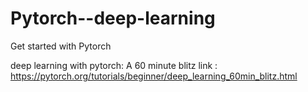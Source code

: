 # Pytorch--deep-learning
Get started with Pytorch

deep learning with pytorch: A 60 minute blitz link : <br>
https://pytorch.org/tutorials/beginner/deep_learning_60min_blitz.html
